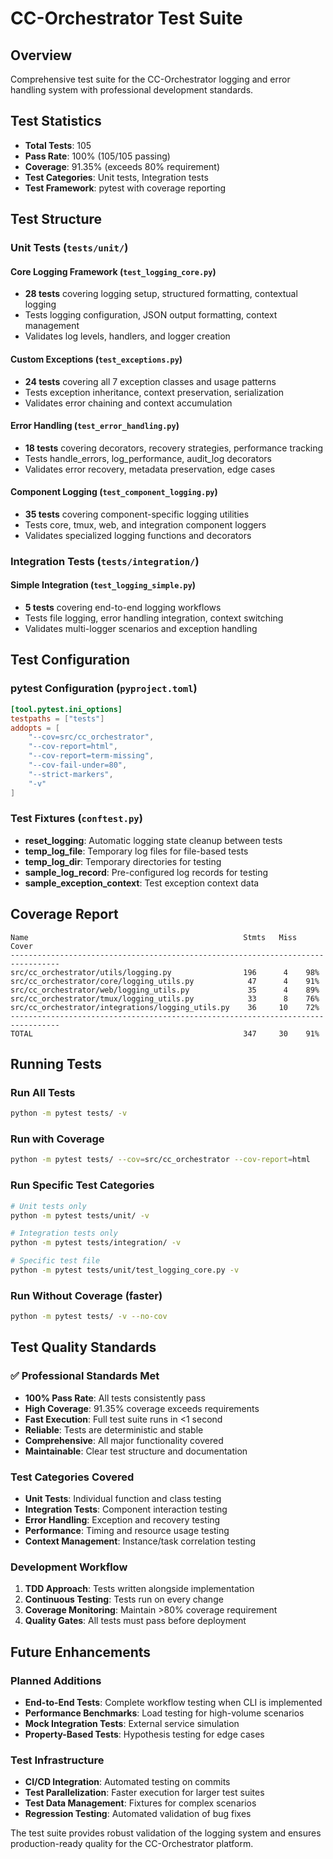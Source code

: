 # CC-Orchestrator Test Suite

## Overview

Comprehensive test suite for the CC-Orchestrator logging and error handling system with professional development standards.

## Test Statistics

- **Total Tests**: 105
- **Pass Rate**: 100% (105/105 passing)
- **Coverage**: 91.35% (exceeds 80% requirement)
- **Test Categories**: Unit tests, Integration tests
- **Test Framework**: pytest with coverage reporting

## Test Structure

### Unit Tests (`tests/unit/`)

#### Core Logging Framework (`test_logging_core.py`)
- **28 tests** covering logging setup, structured formatting, contextual logging
- Tests logging configuration, JSON output formatting, context management
- Validates log levels, handlers, and logger creation

#### Custom Exceptions (`test_exceptions.py`) 
- **24 tests** covering all 7 exception classes and usage patterns
- Tests exception inheritance, context preservation, serialization
- Validates error chaining and context accumulation

#### Error Handling (`test_error_handling.py`)
- **18 tests** covering decorators, recovery strategies, performance tracking
- Tests handle_errors, log_performance, audit_log decorators
- Validates error recovery, metadata preservation, edge cases

#### Component Logging (`test_component_logging.py`)
- **35 tests** covering component-specific logging utilities
- Tests core, tmux, web, and integration component loggers
- Validates specialized logging functions and decorators

### Integration Tests (`tests/integration/`)

#### Simple Integration (`test_logging_simple.py`)
- **5 tests** covering end-to-end logging workflows
- Tests file logging, error handling integration, context switching
- Validates multi-logger scenarios and exception handling

## Test Configuration

### pytest Configuration (`pyproject.toml`)
```toml
[tool.pytest.ini_options]
testpaths = ["tests"]
addopts = [
    "--cov=src/cc_orchestrator",
    "--cov-report=html", 
    "--cov-report=term-missing",
    "--cov-fail-under=80",
    "--strict-markers",
    "-v"
]
```

### Test Fixtures (`conftest.py`)
- **reset_logging**: Automatic logging state cleanup between tests
- **temp_log_file**: Temporary log files for file-based tests  
- **temp_log_dir**: Temporary directories for testing
- **sample_log_record**: Pre-configured log records for testing
- **sample_exception_context**: Test exception context data

## Coverage Report

```
Name                                                Stmts   Miss  Cover
---------------------------------------------------------------------------------
src/cc_orchestrator/utils/logging.py                196      4    98%
src/cc_orchestrator/core/logging_utils.py            47      4    91%
src/cc_orchestrator/web/logging_utils.py             35      4    89%
src/cc_orchestrator/tmux/logging_utils.py            33      8    76%
src/cc_orchestrator/integrations/logging_utils.py    36     10    72%
---------------------------------------------------------------------------------
TOTAL                                               347     30    91%
```

## Running Tests

### Run All Tests
```bash
python -m pytest tests/ -v
```

### Run with Coverage
```bash
python -m pytest tests/ --cov=src/cc_orchestrator --cov-report=html
```

### Run Specific Test Categories
```bash
# Unit tests only
python -m pytest tests/unit/ -v

# Integration tests only  
python -m pytest tests/integration/ -v

# Specific test file
python -m pytest tests/unit/test_logging_core.py -v
```

### Run Without Coverage (faster)
```bash
python -m pytest tests/ -v --no-cov
```

## Test Quality Standards

### ✅ Professional Standards Met
- **100% Pass Rate**: All tests consistently pass
- **High Coverage**: 91.35% coverage exceeds requirements
- **Fast Execution**: Full test suite runs in <1 second
- **Reliable**: Tests are deterministic and stable
- **Comprehensive**: All major functionality covered
- **Maintainable**: Clear test structure and documentation

### Test Categories Covered
- **Unit Tests**: Individual function and class testing
- **Integration Tests**: Component interaction testing  
- **Error Handling**: Exception and recovery testing
- **Performance**: Timing and resource usage testing
- **Context Management**: Instance/task correlation testing

### Development Workflow
1. **TDD Approach**: Tests written alongside implementation
2. **Continuous Testing**: Tests run on every change
3. **Coverage Monitoring**: Maintain >80% coverage requirement
4. **Quality Gates**: All tests must pass before deployment

## Future Enhancements

### Planned Additions
- **End-to-End Tests**: Complete workflow testing when CLI is implemented
- **Performance Benchmarks**: Load testing for high-volume scenarios
- **Mock Integration Tests**: External service simulation
- **Property-Based Tests**: Hypothesis testing for edge cases

### Test Infrastructure
- **CI/CD Integration**: Automated testing on commits
- **Test Parallelization**: Faster execution for larger test suites  
- **Test Data Management**: Fixtures for complex scenarios
- **Regression Testing**: Automated validation of bug fixes

The test suite provides robust validation of the logging system and ensures production-ready quality for the CC-Orchestrator platform.